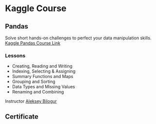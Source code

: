 # Kaggle Course


## Pandas

Solve short hands-on challenges to perfect your data manipulation skills.
[Kaggle Pandas Course Link](https://www.kaggle.com/learn/pandas)

### Lessons

* Creating, Reading and Writing
* Indexing, Selecting & Assigning
* Summary Functions and Maps
* Grouping and Sorting
* Data Types and Missing Values
* Renaming and Combining

Instructor
[Aleksey Bilogur](https://www.kaggle.com/residentmario)

## Certificate
